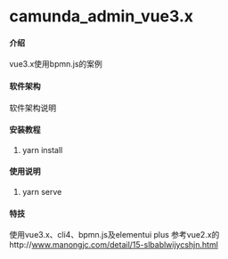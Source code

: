 # camunda_admin_vue3.x

#### 介绍
vue3.x使用bpmn.js的案例

#### 软件架构
软件架构说明

#### 安装教程

1.  yarn install


#### 使用说明

1.  yarn serve


#### 特技
使用vue3.x、cli4、bpmn.js及elementui plus
参考vue2.x的http://www.manongjc.com/detail/15-slbablwijycshjn.html 
